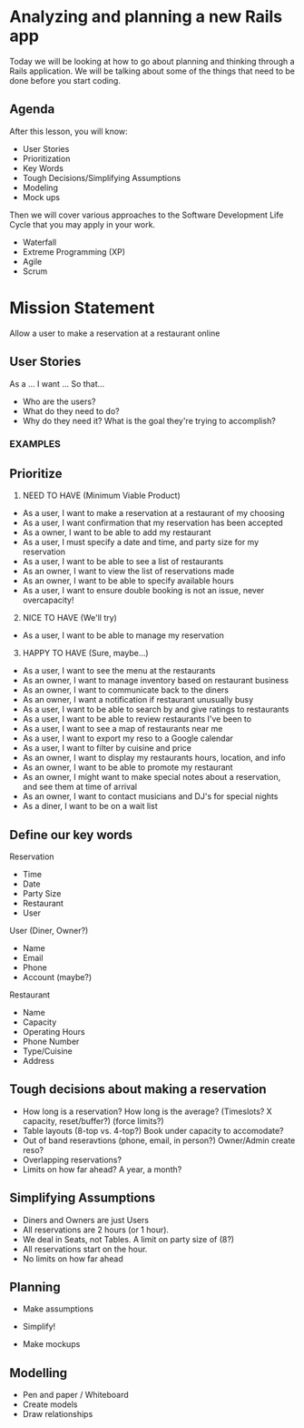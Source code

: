 # Analyzing and planning a new Rails app

Today we will be looking at how to go about planning and thinking through a Rails application. We will be talking about some of the things that need to be done before you start coding.


## Agenda
After this lesson, you will know:

* User Stories
* Prioritization
* Key Words
* Tough Decisions/Simplifying Assumptions
* Modeling
* Mock ups

Then we will cover various approaches to the Software Development Life Cycle that you may apply in your work.

* Waterfall
* Extreme Programming (XP)
* Agile
* Scrum






# Mission Statement
Allow a user to make a reservation at a restaurant online


## User Stories

As a ...
I want ...
So that...

- Who are the users?
- What do they need to do?
- Why do they need it? What is the goal they're trying to accomplish?






### EXAMPLES











## Prioritize
1. NEED TO HAVE (Minimum Viable Product)
- As a user, I want to make a reservation at a restaurant of my choosing
- As a user, I want confirmation that my reservation has been accepted
- As a owner, I want to be able to add my restaurant
- As a user, I must specify a date and time, and party size for my reservation
- As a user, I want to be able to see a list of restaurants
- As an owner, I want to view the list of reservations made
- As an owner, I want to be able to specify available hours
- As a user, I want to ensure double booking is not an issue, never overcapacity!

2. NICE TO HAVE (We'll try)
- As a user, I want to be able to manage my reservation

3. HAPPY TO HAVE (Sure, maybe...)
- As a user, I want to see the menu at the restaurants
- As an owner, I want to manage inventory based on restaurant business
- As an owner, I want to communicate back to the diners
- As an owner, I want a notification if restaurant unusually busy
- As a user, I want to be able to search by and give ratings to restaurants
- As a user, I want to be able to review restaurants I've been to
- As a user, I want to see a map of restaurants near me
- As a user, I want to export my reso to a Google calendar
- As a user, I want to filter by cuisine and price
- As an owner, I want to display my restaurants hours, location, and info
- As an owner, I want to be able to promote my restaurant
- As an owner, I might want to make special notes about a reservation, and see them at time of arrival
- As an owner, I want to contact musicians and DJ's for special nights
- As a diner, I want to be on a wait list














## Define our key words
Reservation
- Time
- Date
- Party Size
- Restaurant
- User

User (Diner, Owner?)
- Name
- Email
- Phone
- Account (maybe?)

Restaurant
- Name
- Capacity
- Operating Hours
- Phone Number
- Type/Cuisine
- Address



## Tough decisions about making a reservation
- How long is a reservation? How long is the average? (Timeslots? X capacity, reset/buffer?) (force limits?)
- Table layouts (8-top vs. 4-top?) Book under capacity to accomodate?
- Out of band reseravtions (phone, email, in person?) Owner/Admin create reso?
- Overlapping reservations?
- Limits on how far ahead?  A year, a month?





## Simplifying Assumptions
- Diners and Owners are just Users
- All reservations are 2 hours (or 1 hour).
- We deal in Seats, not Tables. A limit on party size of (8?)
- All reservations start on the hour.
- No limits on how far ahead







## Planning
- Make assumptions

- Simplify!

- Make mockups












## Modelling
- Pen and paper / Whiteboard
- Create models
- Draw relationships
